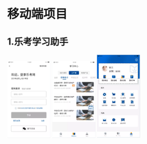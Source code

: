 # 移动端项目

## 1.乐考学习助手

<img src=../images/demo-phone/乐考学习助手/1.png width=20% />

<img src=../images/demo-phone/乐考学习助手/2.png width=20% />

<img src=../images/demo-phone/乐考学习助手/3.png width=20% />

